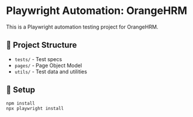 # Playwright Automation: OrangeHRM

This is a Playwright automation testing project for OrangeHRM.

## 📂 Project Structure

- `tests/` - Test specs
- `pages/` - Page Object Model
- `utils/` - Test data and utilities

## 🔧 Setup

```bash
npm install
npx playwright install

